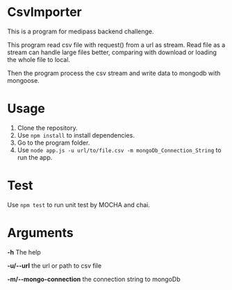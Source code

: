 # CsvImporter
This is a program for medipass backend challenge.

This program read csv file with request() from a url as stream. Read file as a stream can handle large files better, comparing with download or loading the whole file to local.

Then the program process the csv stream and write data to mongodb with mongoose.

# Usage
1. Clone the repository.
2. Use `npm install` to install dependencies.
3. Go to the program folder.
4. Use `node app.js -u url/to/file.csv -m mongoDb_Connection_String` to run the app.

# Test
Use `npm test` to run unit test by MOCHA and chai.

# Arguments

**-h**  The help

**-u/--url**  the url or path to csv file

**-m/--mongo-connection** the connection string to mongoDb
